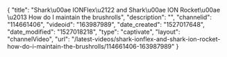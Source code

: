 {
    "title": "Shark\u00ae IONFlex\u2122 and Shark\u00ae ION Rocket\u00ae \u2013 How do I maintain the brushrolls",
    "description": "",
    "channelid": "114661406",
    "videoid": "163987989",
    "date_created": "1527017648",
    "date_modified": "1527018218",
    "type": "captivate",
    "layout": "channelVideo",
    "url": "\/latest-videos\/shark-ionflex-and-shark-ion-rocket-how-do-i-maintain-the-brushrolls\/114661406-163987989"
}
